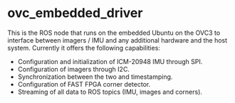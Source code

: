 # ovc_embedded_driver

This is the ROS node that runs on the embedded Ubuntu on the OVC3 to interface between imagers / IMU and any additional hardware and the host system.
Currently it offers the following capabilities:

* Configuration and initialization of ICM-20948 IMU through SPI.
* Configuration of imagers through I2C.
* Synchronization between the two and timestamping.
* Configuration of FAST FPGA corner detector.
* Streaming of all data to ROS topics (IMU, images and corners).
